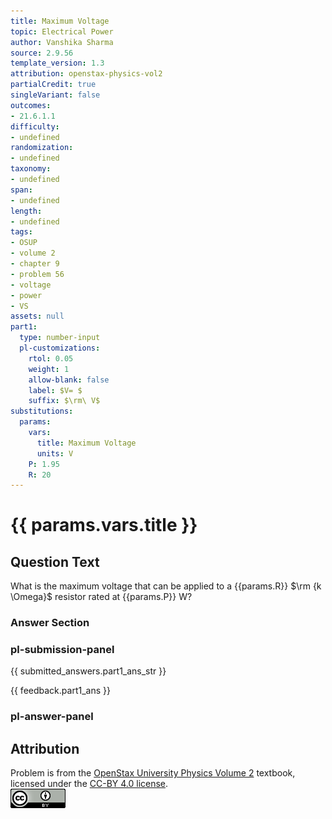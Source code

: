 ```yaml
---
title: Maximum Voltage
topic: Electrical Power
author: Vanshika Sharma
source: 2.9.56
template_version: 1.3
attribution: openstax-physics-vol2
partialCredit: true
singleVariant: false
outcomes:
- 21.6.1.1
difficulty:
- undefined
randomization:
- undefined
taxonomy:
- undefined
span:
- undefined
length:
- undefined
tags:
- OSUP
- volume 2
- chapter 9
- problem 56
- voltage
- power
- VS
assets: null
part1:
  type: number-input
  pl-customizations:
    rtol: 0.05
    weight: 1
    allow-blank: false
    label: $V= $
    suffix: $\rm\ V$
substitutions:
  params:
    vars:
      title: Maximum Voltage
      units: V
    P: 1.95
    R: 20
---
```

# {{ params.vars.title }}

## Question Text

What is the maximum voltage that can be applied to a {{params.R}} $\rm {k \Omega}$ resistor rated at {{params.P}} $\textrm {W}$?

### Answer Section

### pl-submission-panel

<p></p>
{{ submitted_answers.part1_ans_str }}
<p></p>
{{ feedback.part1_ans }}

### pl-answer-panel

## Attribution

Problem is from the [OpenStax University Physics Volume 2](https://openstax.org/details/books/university-physics-volume-2) textbook, licensed under the [CC-BY 4.0 license](https://creativecommons.org/licenses/by/4.0/).<br>![Image representing the Creative Commons 4.0 BY license.](https://raw.githubusercontent.com/firasm/bits/master/by.png)